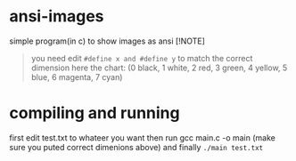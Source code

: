# ansi-images
simple program(in c) to show images as ansi
[!NOTE]
>  you need edit `#define x and #define y` to match the correct dimension
here the chart:
(0 black, 1 white, 2 red, 3 green, 4 yellow, 5 blue, 6 magenta, 7 cyan)
# compiling and running
first edit test.txt to whateer you want
then run gcc main.c -o main (make sure you puted correct dimenions above)
and finally `./main test.txt`
